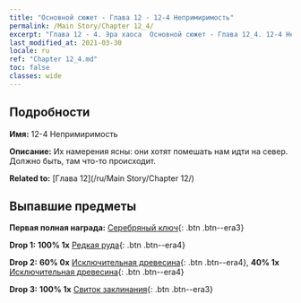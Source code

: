 ```yaml
---
title: "Основной сюжет - Глава 12 - 12-4 Непримиримость"
permalink: /Main Story/Chapter 12_4/
excerpt: "Глава 12 - 4. Эра хаоса  Основной сюжет - Глава 12_4. 12-4 Непримиримость"
last_modified_at: 2021-03-30
locale: ru
ref: "Chapter 12_4.md"
toc: false
classes: wide
---
```


## Подробности

 **Имя:** 12-4 Непримиримость

 **Описание:** Их намерения ясны: они хотят помешать нам идти на север. Должно быть, там что-то происходит.

 **Related to:** [Глава 12](/ru/Main Story/Chapter 12/)

## Выпавшие предметы

 **Первая полная награда:** [Серебряный ключ](/ru/Items/con_693/){: .btn .btn--era3}

 **Drop 1:** **100% 1x** [Редкая руда](/ru/Items/mat_40/){: .btn .btn--era4}

 **Drop 2:** **60% 0x** [Исключительная древесина](/ru/Items/mat_34/){: .btn .btn--era4}, **40% 1x** [Исключительная древесина](/ru/Items/mat_34/){: .btn .btn--era4}

 **Drop 3:** **100% 1x** [Свиток заклинания](/ru/Items/con_694/){: .btn .btn--era3}

